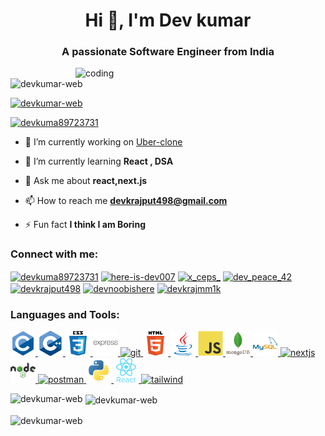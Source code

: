 <h1 align="center">Hi 👋, I'm Dev kumar</h1>
<h3 align="center">A passionate Software Engineer from India</h3>
<img align="right" alt="coding" width="400" src= "https://cdn.dribbble.com/userupload/22906166/file/original-ffcac8e074af7de5e6ac6db9873dff66.gif"> 

<p align="left"> <img src="https://komarev.com/ghpvc/?username=devkumar-web&label=Profile%20views&color=0e75b6&style=flat" alt="devkumar-web" /> </p>

<p align="left"> <a href="https://github.com/ryo-ma/github-profile-trophy"><img src="https://github-profile-trophy.vercel.app/?username=devkumar-web" alt="devkumar-web" /></a> </p>

<p align="left"> <a href="https://twitter.com/devkuma89723731" target="blank"><img src="https://img.shields.io/twitter/follow/devkuma89723731?logo=twitter&style=for-the-badge" alt="devkuma89723731" /></a> </p>

- 🔭 I’m currently working on [Uber-clone](https://github.com/Devkumar-web/Uber-clone)

- 🌱 I’m currently learning **React , DSA**

- 💬 Ask me about **react,next.js**

- 📫 How to reach me **devkrajput498@gmail.com**

- ⚡ Fun fact **I think I am Boring**

<h3 align="left">Connect with me:</h3>
<p align="left">
<a href="https://twitter.com/devkuma89723731" target="blank"><img align="center" src="https://raw.githubusercontent.com/rahuldkjain/github-profile-readme-generator/master/src/images/icons/Social/twitter.svg" alt="devkuma89723731" height="30" width="40" /></a>
<a href="https://linkedin.com/in/here-is-dev007" target="blank"><img align="center" src="https://raw.githubusercontent.com/rahuldkjain/github-profile-readme-generator/master/src/images/icons/Social/linked-in-alt.svg" alt="here-is-dev007" height="30" width="40" /></a>
<a href="https://instagram.com/x_ceps_" target="blank"><img align="center" src="https://raw.githubusercontent.com/rahuldkjain/github-profile-readme-generator/master/src/images/icons/Social/instagram.svg" alt="x_ceps_" height="30" width="40" /></a>
<a href="https://www.codechef.com/users/dev_peace_42" target="blank"><img align="center" src="https://cdn.jsdelivr.net/npm/simple-icons@3.1.0/icons/codechef.svg" alt="dev_peace_42" height="30" width="40" /></a>
<a href="https://www.hackerrank.com/devkrajput498" target="blank"><img align="center" src="https://raw.githubusercontent.com/rahuldkjain/github-profile-readme-generator/master/src/images/icons/Social/hackerrank.svg" alt="devkrajput498" height="30" width="40" /></a>
<a href="https://www.leetcode.com/devnoobishere" target="blank"><img align="center" src="https://raw.githubusercontent.com/rahuldkjain/github-profile-readme-generator/master/src/images/icons/Social/leet-code.svg" alt="devnoobishere" height="30" width="40" /></a>
<a href="https://auth.geeksforgeeks.org/user/devkrajmm1k" target="blank"><img align="center" src="https://raw.githubusercontent.com/rahuldkjain/github-profile-readme-generator/master/src/images/icons/Social/geeks-for-geeks.svg" alt="devkrajmm1k" height="30" width="40" /></a>
</p>

<h3 align="left">Languages and Tools:</h3>
<p align="left"> <a href="https://www.cprogramming.com/" target="_blank" rel="noreferrer"> <img src="https://raw.githubusercontent.com/devicons/devicon/master/icons/c/c-original.svg" alt="c" width="40" height="40"/> </a> <a href="https://www.w3schools.com/cpp/" target="_blank" rel="noreferrer"> <img src="https://raw.githubusercontent.com/devicons/devicon/master/icons/cplusplus/cplusplus-original.svg" alt="cplusplus" width="40" height="40"/> </a> <a href="https://www.w3schools.com/css/" target="_blank" rel="noreferrer"> <img src="https://raw.githubusercontent.com/devicons/devicon/master/icons/css3/css3-original-wordmark.svg" alt="css3" width="40" height="40"/> </a> <a href="https://expressjs.com" target="_blank" rel="noreferrer"> <img src="https://raw.githubusercontent.com/devicons/devicon/master/icons/express/express-original-wordmark.svg" alt="express" width="40" height="40"/> </a> <a href="https://git-scm.com/" target="_blank" rel="noreferrer"> <img src="https://www.vectorlogo.zone/logos/git-scm/git-scm-icon.svg" alt="git" width="40" height="40"/> </a> <a href="https://www.w3.org/html/" target="_blank" rel="noreferrer"> <img src="https://raw.githubusercontent.com/devicons/devicon/master/icons/html5/html5-original-wordmark.svg" alt="html5" width="40" height="40"/> </a> <a href="https://www.java.com" target="_blank" rel="noreferrer"> <img src="https://raw.githubusercontent.com/devicons/devicon/master/icons/java/java-original.svg" alt="java" width="40" height="40"/> </a> <a href="https://developer.mozilla.org/en-US/docs/Web/JavaScript" target="_blank" rel="noreferrer"> <img src="https://raw.githubusercontent.com/devicons/devicon/master/icons/javascript/javascript-original.svg" alt="javascript" width="40" height="40"/> </a> <a href="https://www.mongodb.com/" target="_blank" rel="noreferrer"> <img src="https://raw.githubusercontent.com/devicons/devicon/master/icons/mongodb/mongodb-original-wordmark.svg" alt="mongodb" width="40" height="40"/> </a> <a href="https://www.mysql.com/" target="_blank" rel="noreferrer"> <img src="https://raw.githubusercontent.com/devicons/devicon/master/icons/mysql/mysql-original-wordmark.svg" alt="mysql" width="40" height="40"/> </a> <a href="https://nextjs.org/" target="_blank" rel="noreferrer"> <img src="https://cdn.worldvectorlogo.com/logos/nextjs-2.svg" alt="nextjs" width="40" height="40"/> </a> <a href="https://nodejs.org" target="_blank" rel="noreferrer"> <img src="https://raw.githubusercontent.com/devicons/devicon/master/icons/nodejs/nodejs-original-wordmark.svg" alt="nodejs" width="40" height="40"/> </a> <a href="https://postman.com" target="_blank" rel="noreferrer"> <img src="https://www.vectorlogo.zone/logos/getpostman/getpostman-icon.svg" alt="postman" width="40" height="40"/> </a> <a href="https://www.python.org" target="_blank" rel="noreferrer"> <img src="https://raw.githubusercontent.com/devicons/devicon/master/icons/python/python-original.svg" alt="python" width="40" height="40"/> </a> <a href="https://reactjs.org/" target="_blank" rel="noreferrer"> <img src="https://raw.githubusercontent.com/devicons/devicon/master/icons/react/react-original-wordmark.svg" alt="react" width="40" height="40"/> </a> <a href="https://tailwindcss.com/" target="_blank" rel="noreferrer"> <img src="https://www.vectorlogo.zone/logos/tailwindcss/tailwindcss-icon.svg" alt="tailwind" width="40" height="40"/> </a> </p>

<p><img align="left" src="https://github-readme-stats.vercel.app/api/top-langs?username=devkumar-web&show_icons=true&locale=en&layout=compact" alt="devkumar-web" /></p>

<p>&nbsp;<img align="center" src="https://github-readme-stats.vercel.app/api?username=devkumar-web&show_icons=true&locale=en" alt="devkumar-web" /></p>

<p><img align="center" src="https://github-readme-streak-stats.herokuapp.com/?user=devkumar-web&" alt="devkumar-web" /></p>
